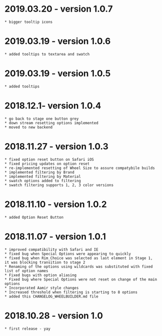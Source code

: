 # 2019.03.20 - version 1.0.7 
    * bigger tooltip icons 

# 2019.03.19 - version 1.0.6 
    * added tooltips to textarea and swatch

# 2019.03.19 - version 1.0.5 
    * added tooltips 

# 2018.12.1- version 1.0.4
    * go back to stage one button grey
    * down stream resetting options implemented 
    * moved to new backend

# 2018.11.27 - version 1.0.3
    * fixed option reset button on Safari iOS
    * fixed pricing updates on option reset
    * re-implemented resetting of Wheel Size to assure compatybile builds
    * implemented filtering by Brand
    * implemented filtering by Material
    * swatch options added to filtering
    * swatch filtering supports 1, 2, 3 color versions 

# 2018.11.10 - version 1.0.2
    * added Option Reset Button

# 2018.11.07 - version 1.0.1
    * improved compatibility with Safari and IE
    * fixed bug when Special Options were appearing to quickly
    * fixed bug when Rim_Choice was selected as last element in Stage 1, it was blocking transition to stage 2
    * Renaming of the options using wildcards was substituted with fixed list of option names
    * Fixed bugs with option aliasing
    * Fixed bug where Special Options were not reset on change of the main options
    * Incorporated Aamir style changes
    * Increased threshold when filtering is starting to 8 options
    * added this CHANGELOG_WHEELBUILDER.md file

# 2018.10.28 - version 1.0
    * first release - yay